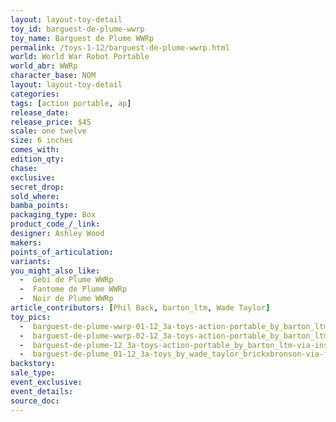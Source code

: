 ```yaml
---
layout: layout-toy-detail 
toy_id: barguest-de-plume-wwrp
toy_name: Barguest de Plume WWRp
permalink: /toys-1-12/barguest-de-plume-wwrp.html
world: World War Robot Portable
world_abr: WWRp
character_base: NOM
layout: layout-toy-detail
categories: 
tags: [action portable, ap] 
release_date: 
release_price: $45 
scale: one twelve
size: 6 inches
comes_with: 
edition_qty: 
chase: 
exclusive: 
secret_drop: 
sold_where: 
bamba_points: 
packaging_type: Box
product_code_/_link: 
designer: Ashley Wood
makers: 
points_of_articulation: 
variants: 
you_might_also_like: 
  -  Gebi de Plume WWRp
  -  Fantome de Plume WWRp
  -  Noir de Plume WWRp
article_contributors: [Phil Back, barton_ltm, Wade Taylor]
toy_pics: 
  -  barguest-de-plume-wwrp-01-12_3a-toys-action-portable_by_barton_ltm-via-instagram.jpg
  -  barguest-de-plume-wwrp-02-12_3a-toys-action-portable_by_barton_ltm-via-instagram.jpg
  -  barguest-de-plume-12_3a-toys-action-portable_by_barton_ltm-via-instagram.jpg
  -  barguest-de-plume_01-12_3a-toys_by_wade_taylor_brickxbronson-via-flickr.jpg
backstory:
sale_type: 
event_exclusive: 
event_details: 
source_doc: 
---
```

